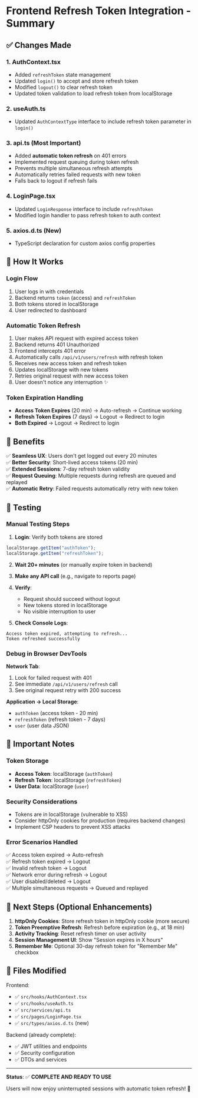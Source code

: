 # Frontend Refresh Token Integration - Summary

## ✅ Changes Made

### 1. **AuthContext.tsx**

- Added `refreshToken` state management
- Updated `login()` to accept and store refresh token
- Modified `logout()` to clear refresh token
- Updated token validation to load refresh token from localStorage

### 2. **useAuth.ts**

- Updated `AuthContextType` interface to include refresh token parameter in `login()`

### 3. **api.ts** (Most Important)

- Added **automatic token refresh** on 401 errors
- Implemented request queuing during token refresh
- Prevents multiple simultaneous refresh attempts
- Automatically retries failed requests with new token
- Falls back to logout if refresh fails

### 4. **LoginPage.tsx**

- Updated `LoginResponse` interface to include `refreshToken`
- Modified login handler to pass refresh token to auth context

### 5. **axios.d.ts** (New)

- TypeScript declaration for custom axios config properties

## 🔄 How It Works

### Login Flow

1. User logs in with credentials
2. Backend returns `token` (access) and `refreshToken`
3. Both tokens stored in localStorage
4. User redirected to dashboard

### Automatic Token Refresh

1. User makes API request with expired access token
2. Backend returns 401 Unauthorized
3. Frontend intercepts 401 error
4. Automatically calls `/api/v1/users/refresh` with refresh token
5. Receives new access token and refresh token
6. Updates localStorage with new tokens
7. Retries original request with new access token
8. User doesn't notice any interruption ✨

### Token Expiration Handling

- **Access Token Expires** (20 min) → Auto-refresh → Continue working
- **Refresh Token Expires** (7 days) → Logout → Redirect to login
- **Both Expired** → Logout → Redirect to login

## 🎯 Benefits

✅ **Seamless UX**: Users don't get logged out every 20 minutes  
✅ **Better Security**: Short-lived access tokens (20 min)  
✅ **Extended Sessions**: 7-day refresh token validity  
✅ **Request Queuing**: Multiple requests during refresh are queued and replayed  
✅ **Automatic Retry**: Failed requests automatically retry with new token

## 🧪 Testing

### Manual Testing Steps

1. **Login**: Verify both tokens are stored

```javascript
localStorage.getItem("authToken");
localStorage.getItem("refreshToken");
```

2. **Wait 20+ minutes** (or manually expire token in backend)

3. **Make any API call** (e.g., navigate to reports page)

4. **Verify**:

   - Request should succeed without logout
   - New tokens stored in localStorage
   - No visible interruption to user

5. **Check Console Logs**:

```
Access token expired, attempting to refresh...
Token refreshed successfully
```

### Debug in Browser DevTools

**Network Tab**:

1. Look for failed request with 401
2. See immediate `/api/v1/users/refresh` call
3. See original request retry with 200 success

**Application → Local Storage**:

- `authToken` (access token - 20 min)
- `refreshToken` (refresh token - 7 days)
- `user` (user data JSON)

## 📝 Important Notes

### Token Storage

- **Access Token**: localStorage (`authToken`)
- **Refresh Token**: localStorage (`refreshToken`)
- **User Data**: localStorage (`user`)

### Security Considerations

- Tokens are in localStorage (vulnerable to XSS)
- Consider httpOnly cookies for production (requires backend changes)
- Implement CSP headers to prevent XSS attacks

### Error Scenarios Handled

✅ Access token expired → Auto-refresh  
✅ Refresh token expired → Logout  
✅ Invalid refresh token → Logout  
✅ Network error during refresh → Logout  
✅ User disabled/deleted → Logout  
✅ Multiple simultaneous requests → Queued and replayed

## 🚀 Next Steps (Optional Enhancements)

1. **httpOnly Cookies**: Store refresh token in httpOnly cookie (more secure)
2. **Token Preemptive Refresh**: Refresh before expiration (e.g., at 18 min)
3. **Activity Tracking**: Reset refresh timer on user activity
4. **Session Management UI**: Show "Session expires in X hours"
5. **Remember Me**: Optional 30-day refresh token for "Remember Me" checkbox

## 📄 Files Modified

Frontend:

- ✅ `src/hooks/AuthContext.tsx`
- ✅ `src/hooks/useAuth.ts`
- ✅ `src/services/api.ts`
- ✅ `src/pages/LoginPage.tsx`
- ✅ `src/types/axios.d.ts` (new)

Backend (already complete):

- ✅ JWT utilities and endpoints
- ✅ Security configuration
- ✅ DTOs and services

---

**Status**: ✅ **COMPLETE AND READY TO USE**

Users will now enjoy uninterrupted sessions with automatic token refresh! 🎉

